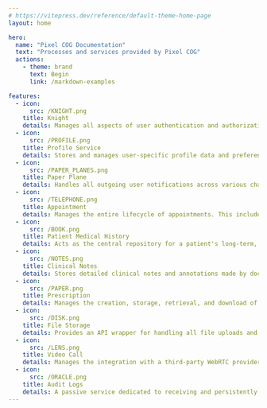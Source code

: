 ```yaml
---
# https://vitepress.dev/reference/default-theme-home-page
layout: home

hero:
  name: "Pixel COG Documentation"
  text: "Processes and services provided by Pixel COG"
  actions:
    - theme: brand
      text: Begin
      link: /markdown-examples

features:
  - icon:
      src: /KNIGHT.png
    title: Knight
    details: Manages all aspects of user authentication and authorization. This includes user registration, login, JWT issuance and validation, OAuth flows, Role-Based Access Control (RBAC), and permission management
  - icon:
      src: /PROFILE.png
    title: Profile Service
    details: Stores and manages user-specific profile data and preferences that are not directly related to authentication. This includes user demographics (name, contact information), notification preferences (email, SMS, push enablement, frequency), and profile picture metadata
  - icon:
      src: /PAPER_PLANES.png
    title: Paper Plane
    details: Handles all outgoing user notifications across various channels transactional emails (registration confirmation, password reset, appointment scheduled/reminder/finished), SMS messages, and push notifications
  - icon:
      src: /TELEPHONE.png
    title: Appointment
    details: Manages the entire lifecycle of appointments. This includes scheduling, booking, cancellation, doctor availability management, and maintaining a history of patient appointments
  - icon:
      src: /BOOK.png
    title: Patient Medical History
    details: Acts as the central repository for a patient's long-term, aggregated medical history. This includes static medical data (allergies, chronic conditions, past diagnoses), and aggregated summary of past treatments. It does not store individual appointment notes
  - icon:
      src: /NOTES.png
    title: Clinical Notes
    details: Stores detailed clinical notes and annotations made by doctors specific to an individual appointment. This service maintains the granular, time-stamped records of doctor-patient interactions during consultations
  - icon:
      src: /PAPER.png
    title: Prescription
    details: Manages the creation, storage, retrieval, and download of medical prescriptions issued by doctors. It ensures proper formatting and accessibility of prescription documents
  - icon:
      src: /DISK.png
    title: File Storage
    details: Provides an API wrapper for handling all file uploads and downloads within the platform. This includes patient-uploaded images (e.g., for video calls), prescription PDFs, and profile pictures
  - icon:
      src: /LENS.png
    title: Video Call
    details: Manages the integration with a third-party WebRTC provider (e.g., Twilio, Vonage, Daily.co) to facilitate 1-on-1 video consultations. It handles session creation, token generation, and potentially basic session management
  - icon:
      src: /ORACLE.png
    title: Audit Logs
    details: A passive service dedicated to receiving and persistently storing audit events from all other microservices. This is crucial for compliance, security monitoring, and debugging, tracking critical actions, user access, and data modifications
---
```


